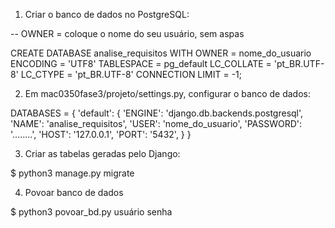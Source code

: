 1. Criar o banco de dados no PostgreSQL:

-- OWNER = coloque o nome do seu usuário, sem aspas

CREATE DATABASE analise_requisitos
  WITH OWNER = nome_do_usuario
       ENCODING = 'UTF8'
       TABLESPACE = pg_default
       LC_COLLATE = 'pt_BR.UTF-8'
       LC_CTYPE = 'pt_BR.UTF-8'
       CONNECTION LIMIT = -1;
       
2. Em mac0350fase3/projeto/settings.py, configurar o banco de dados:

DATABASES = {
    'default': {
        'ENGINE': 'django.db.backends.postgresql',
        'NAME': 'analise_requisitos',
        'USER': 'nome_do_usuario',
        'PASSWORD': '........',
        'HOST': '127.0.0.1',
        'PORT': '5432',
    }
}

3. Criar as tabelas geradas pelo Django:

$ python3 manage.py migrate

4. Povoar banco de dados

$ python3 povoar_bd.py usuário senha
